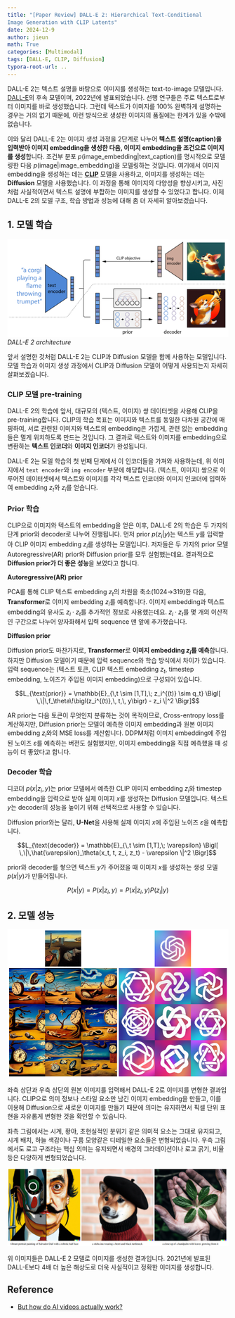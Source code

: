 ```yaml
---
title: "[Paper Review] DALL-E 2: Hierarchical Text-Conditional
Image Generation with CLIP Latents"
date: 2024-12-9
author: jieun
math: True
categories: [Multimodal]
tags: [DALL-E, CLIP, Diffusion]
typora-root-url: ..
---
```


DALL-E 2는 텍스트 설명을 바탕으로 이미지를 생성하는 text-to-image 모델입니다. [DALL-E](https://jieun121070.github.io/posts/DALL-E/)의 후속 모델이며, 2022년에 발표되었습니다. 선행 연구들은 주로 텍스트로부터 이미지를 바로 생성했습니다. 그런데 텍스트가 이미지를 100% 완벽하게 설명하는 경우는 거의 없기 때문에, 이런 방식으로 생성한 이미지의 품질에는 한계가 있을 수밖에 없습니다.

이와 달리 DALL-E 2는 이미지 생성 과정을 2단계로 나누어 **텍스트 설명(caption)을 입력받아 이미지 embedding을 생성한 다음, 이미지 embedding을 조건으로 이미지를 생성**합니다. 조건부 분포 $p(\text{image\_embedding} \vert \text{text\_caption})$를 명시적으로 모델링한 다음 $p(\text{image} \vert \text{image\_embedding})$을 모델링하는 것입니다. 여기에서 이미지 embedding을 생성하는 데는 [**CLIP**](https://jieun121070.github.io/posts/CLIP/) 모델을 사용하고, 이미지를 생성하는 데는 **Diffusion** 모델을 사용했습니다. 이 과정을 통해 이미지의 다양성을 향상시키고, 사진처럼 사실적이면서 텍스트 설명에 부합하는 이미지를 생성할 수 있었다고 합니다. 이제 DALL-E 2의 모델 구조, 학습 방법과 성능에 대해 좀 더 자세히 알아보겠습니다. 

## 1. 모델 학습

![](/assets/img/diffusion/dalle-2.png)
_DALL-E 2 architecture_

앞서 설명한 것처럼 DALL-E 2는 CLIP과 Diffusion 모델을 함께 사용하는 모델입니다. 모델 학습과 이미지 생성 과정에서 CLIP과 Diffusion 모델이 어떻게 사용되는지 자세히 살펴보겠습니다.

### CLIP 모델 pre-training

DALL-E 2의 학습에 앞서, 대규모의 (텍스트, 이미지) 쌍 데이터셋을 사용해 CLIP을 pre-training합니다. CLIP의 학습 목표는 이미지와 텍스트를 동일한 다차원 공간에 매핑하여, 서로 관련된 이미지와 텍스트의 embedding은 가깝게, 관련 없는 embedding들은 멀게 위치하도록 만드는 것입니다. 그 결과로 텍스트와 이미지를 embedding으로 변환하는 **텍스트 인코더**와 **이미지 인코더**가 완성됩니다.

DALL-E 2는 모델 학습의 첫 번째 단계에서 이 인코더들을 가져와 사용하는데, 위 이미지에서 `text encoder`와 `img encoder` 부분에 해당합니다. (텍스트, 이미지) 쌍으로 이루어진 데이터셋에서 텍스트와 이미지를 각각 텍스트 인코더와 이미지 인코더에 입력하여 embedding $z_t$와 $z_i$를 얻습니다.

### Prior 학습

CLIP으로 이미지와 텍스트의 embedding을 얻은 이후, DALL-E 2의 학습은 두 가지의 단계 prior와 decoder로 나누어 진행됩니다. 먼저 prior $p(z_i \vert y)$는 텍스트 $y$를 입력받아 CLIP 이미지 embedding $z_i$를 생성하는 모델입니다. 저자들은 두 가지의 prior 모델 Autoregressive(AR) prior와 Diffusion prior를 모두 실험했는데요. 결과적으로 **Diffusion prior가 더 좋은 성능**을 보였다고 합니다.

**Autoregressive(AR) prior**

PCA를 통해 CLIP 텍스트 embedding $z_t$의 차원을 축소(1024→319)한 다음, **Transformer**로 이미지 embedding $z_i$를 예측합니다. 이미지 embedding과 텍스트 embedding의 유사도 $z_i \cdot z_t$를 추가적인 정보로 사용했는데요. $z_i \cdot z_t$를 몇 개의 이산적인 구간으로 나누어 양자화해서 입력 sequence 맨 앞에 추가했습니다.

**Diffusion prior**

Diffusion prior도 마찬가지로, **Transformer**로 **이미지 embedding $z_i$를 예측**합니다. 하지만 Diffusion 모델이기 때문에 입력 sequence와 학습 방식에서 차이가 있습니다. 입력 sequence는 (텍스트 토큰, CLIP 텍스트 embedding $z_t$, timestep embedding, 노이즈가 주입된 이미지 embedding)으로 구성되어 있습니다.

$$L_{\text{prior}}
  = \mathbb{E}_{\,t \sim [1,T],\; z_i^{(t)} \sim q_t}
    \Bigl[ \,\|\,f_\theta\!\bigl(z_i^{(t)},\, t,\, y\bigr) - z_i \|^2 \Bigr]$$

AR prior는 다음 토큰이 무엇인지 분류하는 것이 목적이므로, Cross-entropy loss를 계산하지만, Diffusion prior는 모델이 예측한 이미지 embedding과 원본 이미지 embedding $z_i$와의 MSE loss를 계산합니다. DDPM처럼 이미지 embedding에 주입된 노이즈 $\varepsilon$를 예측하는 버전도 실험했지만, 이미지 embedding을 직접 예측했을 때 성능이 더 좋았다고 합니다.

### Decoder 학습

디코더 $p(x \vert z_i, y)$는 prior 모델에서 예측한 CLIP 이미지 embedding $z_i$와 timestep embedding을 입력으로 받아 실제 이미지 $x$를 생성하는 Diffusion 모델입니다. 텍스트 $y$는 decoder의 성능을 높이기 위해 선택적으로 사용할 수 있습니다.

Diffusion prior와는 달리, **U-Net**을 사용해 실제 이미지 $x$에 주입된 노이즈 $\varepsilon$을 예측합니다.

$$L_{\text{decoder}}  = \mathbb{E}_{\,t \sim [1,T],\; \varepsilon}    \Bigl[ \,\|\,\hat{\varepsilon}_\theta(x_t, t, z_i, z_t) - \varepsilon \|^2 \Bigr]$$

prior와 decoder를 쌓으면 텍스트 $y$가 주어졌을 때 이미지 $x$를 생성하는 생성 모델 $p(x \vert y)$가 만들어집니다.

$$P(x \vert y)=P(x \vert z_i,y)=P(x \vert z_i,y)P(z_i \vert y)$$

## 2. 모델 성능

![](/assets/img/diffusion/dalle-2_performance1.png)

좌측 상단과 우측 상단의 원본 이미지를 입력해서 DALL-E 2로 이미지를 변형한 결과입니다. CLIP으로 의미 정보나 스타일 요소만 남긴 이미지 embedding을 만들고, 이를 이용해 Diffusion으로 새로운 이미지를 만들기 때문에 의미는 유지하면서 픽셀 단위 표현을 자유롭게 변형한 것을 확인할 수 있습니다.

좌측 그림에서는 시계, 황야, 초현실적인 분위기 같은 의미적 요소는 그대로 유지되고, 시계 배치, 하늘 색감이나 구름 모양같은 디테일한 요소들은 변형되었습니다. 우측 그림에서도 로고 구조라는 핵심 의미는 유지되면서 배경의 그라데이션이나 로고 굵기, 비율 등은 다양하게 변형되었습니다.

![](/assets/img/diffusion/dalle-2_performance2.png)

위 이미지들은 DALL-E 2 모델로 이미지를 생성한 결과입니다. 2021년에 발표된 DALL-E보다 4배 더 높은 해상도로 더욱 사실적이고 정확한 이미지를 생성합니다.

## Reference

- [But how do AI videos actually work?](https://www.youtube.com/watch?v=iv-5mZ_9CPY)
